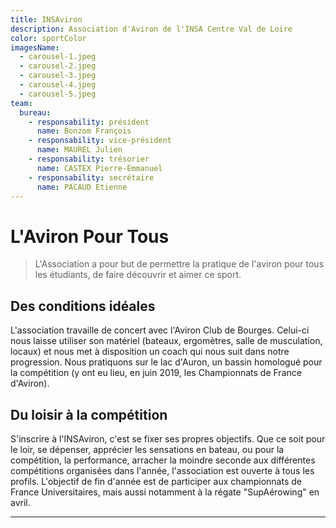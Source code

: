 ```yaml
---
title: INSAviron
description: Association d'Aviron de l'INSA Centre Val de Loire
color: sportColor
imagesName:
  - carousel-1.jpeg
  - carousel-2.jpeg
  - carousel-3.jpeg
  - carousel-4.jpeg
  - carousel-5.jpeg
team:
  bureau:
    - responsability: président
      name: Bonzom François
    - responsability: vice-président
      name: MAUREL Julien
    - responsability: trésorier
      name: CASTEX Pierre-Emmanuel
    - responsability: secrétaire
      name: PACAUD Etienne
---
```


# L'Aviron Pour Tous

> L'Association a pour but de permettre la pratique de l'aviron pour tous les
> étudiants, de faire découvrir et aimer ce sport.

## Des conditions idéales

L'association travaille de concert avec l'Aviron Club de Bourges. Celui-ci nous
laisse utiliser son matériel (bateaux, ergomètres, salle de musculation, locaux)
et nous met à disposition un coach qui nous suit dans notre progression. Nous
pratiquons sur le lac d'Auron, un bassin homologué pour la compétition (y ont eu
lieu, en juin 2019, les Championnats de France d'Aviron).

<campus-center>
  <campus-carousel :names="imagesName" folder-name="federation/sport/insaviron"></campus-carousel>
</campus-center>

## Du loisir à la compétition

S'inscrire à l'INSAviron, c'est se fixer ses propres objectifs. Que ce soit pour
le loir, se dépenser, apprécier les sensations en bateau, ou pour la
compétition, la performance, arracher la moindre seconde aux différentes
compétitions organisées dans l'année, l'association est ouverte à tous les
profils. L'objectif de fin d'année est de participer aux championnats de France
Universitaires, mais aussi notamment à la régate "SupAérowing" en avril.

---

<campus-team :team="team" :color="color"></campus-team>
